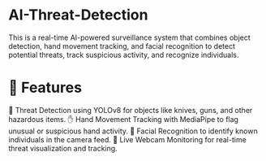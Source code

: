# AI-Threat-Detection
This is a real-time AI-powered surveillance system that combines object detection, hand movement tracking, and facial recognition to detect potential threats, track suspicious activity, and recognize individuals.
# 🚀 Features
🔫 Threat Detection using YOLOv8 for objects like knives, guns, and other hazardous items.
✋ Hand Movement Tracking with MediaPipe to flag unusual or suspicious hand activity.
🧠 Facial Recognition to identify known individuals in the camera feed.
🎥 Live Webcam Monitoring for real-time threat visualization and tracking.
